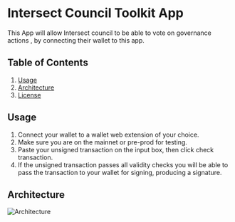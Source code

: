 # Intersect Council Toolkit App

This App will allow Intersect council to be able to vote on governance actions , by connecting their wallet to this app.

## Table of Contents

1. [Usage](#usage)
2. [Architecture](#architecture)
3. [License](#license)

## Usage

1. Connect your wallet to a wallet web extension of your choice.
2. Make sure you are on the mainnet or pre-prod for testing.
3. Paste your unsigned transaction on the input box, then click check transaction.
4. If the unsigned transaction passes all validity checks you will be able to pass the transaction to your wallet for signing, producing a signature.

## Architecture

![Architecture](.public/images/v1-diagram.png)

